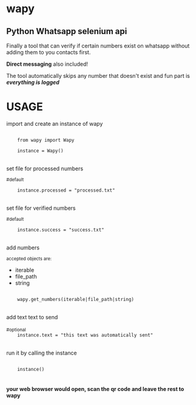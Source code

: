# wapy
## Python Whatsapp selenium api

Finally a tool that can verify if certain numbers exist on whatsapp without adding them to you contacts first.

**Direct messaging** also included!

The tool automatically skips any number that doesn't exist and fun part is __*everything is logged*__

USAGE
=====

<p>import and create an instance of wapy</p>
<code>
    from wapy import Wapy <br>
    instance = Wapy()
</code>
<br>
<p>set file for processed numbers</p>
<sub>#default</sub><br>
<code>
    instance.processed = "processed.txt"
</code>
<br>
<p>set file for verified numbers</p>
<sub>#default</sub><br>
<code>
    instance.success = "success.txt"
</code>
<br>
<p>add numbers</p>
<sub>
    accepted objects are:
</sub>
<ul>
    <li>iterable</li>
    <li>file_path</li>
    <li>string</li>
</ul>
<code>
    wapy.get_numbers(iterable|file_path|string)
</code>
<br>
<p>add text text to send</p>
<sub>#optional</sub>
<code>
    instance.text = "this text was automatically sent"
</code>
<br>
<p>run it by calling the instance</p>
<code>
    instance()
</code>
<br>

#### your web browser would open, scan the qr code and leave the rest to wapy